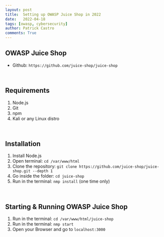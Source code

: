 ```yaml
---
layout: post
title:  Setting up OWASP Juice Shop in 2022
date:   2022-04-18
tags: [owasp, cybersecurity]
author: Patrick Castro
comments: True
---
```


## OWASP Juice Shop
- Github: `https://github.com/juice-shop/juice-shop`

<br>

## Requirements
1. Node.js
2. Git
3. npm
4. Kali or any Linux distro

<br>

## Installation
1. Install Node.js
2. Open terminal: `cd /var/www/html`
3. Clone the repository: `git clone https://github.com/juice-shop/juice-shop.git --depth 1`
4. Go inside the folder: `cd juice-shop`
5. Run in the terminal: `nmp install` (one time only)

<br>

## Starting & Running OWASP Juice Shop
1. Run in the terminal: `cd /var/www/html/juice-shop`
2. Run in the terminal: `nmp start`
3. Open your Browser and go to `localhost:3000`
